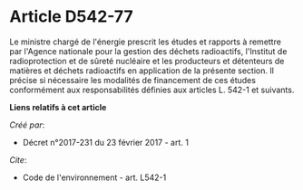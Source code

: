 # Article D542-77

Le ministre chargé de l'énergie prescrit les études et rapports à remettre par l'Agence nationale pour la gestion des déchets
radioactifs, l'Institut de radioprotection et de sûreté nucléaire et les producteurs et détenteurs de matières et déchets
radioactifs en application de la présente section. Il précise si nécessaire les modalités de financement de ces études
conformément aux responsabilités définies aux articles L. 542-1 et suivants.

**Liens relatifs à cet article**

_Créé par_:

  - Décret n°2017-231 du 23 février 2017 - art. 1

_Cite_:

  - Code de l'environnement - art. L542-1
